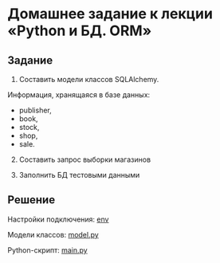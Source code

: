 # Домашнее задание к лекции «Python и БД. ORM»

## Задание 

1. Составить модели классов SQLAlchemy.

Информация, хранящаяся в базе данных:

- publisher,
- book,
- stock,
- shop,
- sale.

2. Cоставить запрос выборки магазинов

3. Заполнить БД тестовыми данными

## Решение

Настройки подключения: [env](/.env)

Модели классов: [model.py](/model.py)

Python-скрипт: [main.py](/main.py)




